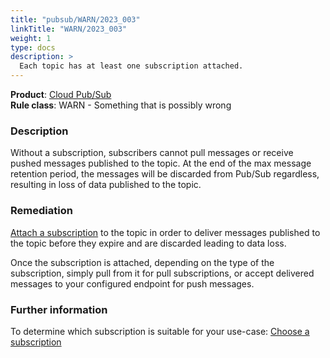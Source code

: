 ```yaml
---
title: "pubsub/WARN/2023_003"
linkTitle: "WARN/2023_003"
weight: 1
type: docs
description: >
  Each topic has at least one subscription attached.
---
```


**Product**: [Cloud Pub/Sub](https://cloud.google.com/pubsub/)\
**Rule class**: WARN - Something that is possibly wrong

### Description

Without a subscription, subscribers cannot pull messages or receive pushed
messages published to the topic. At the end of the max message retention period,
the messages will be discarded from Pub/Sub regardless, resulting in loss of
data published to the topic.

### Remediation

[Attach a subscription](https://cloud.google.com/pubsub/docs/subscriber) to the
topic in order to deliver messages published to the topic before they expire
and are discarded leading to data loss.

Once the subscription is attached, depending on the type of the subscription,
simply pull from it for pull subscriptions, or accept delivered messages to
your configured endpoint for push messages.

### Further information

To determine which subscription is suitable for your use-case:
[Choose a subscription](https://cloud.google.com/pubsub/docs/subscriber)
